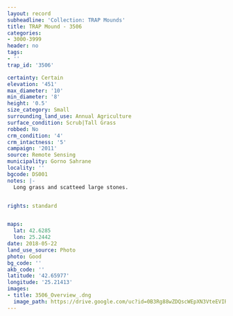 ```yaml
---
layout: record
subheadline: 'Collection: TRAP Mounds'
title: TRAP Mound - 3506
categories:
- 3000-3999
header: no
tags:
- ''
trap_id: '3506'

certainty: Certain
elevation: '451'
max_diameter: '10'
min_diameter: '8'
height: '0.5'
size_category: Small
surrounding_land_use: Annual Agriculture
surface_condition: Scrub|Tall Grass
robbed: No
crm_condition: '4'
crm_intactness: '5'
campaign: '2011'
source: Remote Sensing
municipality: Gorno Sahrane
locality: ''
bgcode: DS001
notes: |-
  Long grass and scatteed large stones.


rights: standard


maps:
  lat: 42.6285
  lon: 25.2442
date: 2018-05-22
land_use_source: Photo
photo: Good
bg_code: ''
akb_code: ''
latitude: '42.65977'
longitude: '25.21413'
images:
- title: 3506_Overview_.dng
  image_path: https://drive.google.com/uc?id=0B3Rg88wZDQscWEpXN3VteEVIREE
---
```


